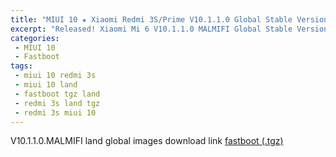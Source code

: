 ```yaml
---
title: "MIUI 10 ★ Xiaomi Redmi 3S/Prime V10.1.1.0 Global Stable Version ★ Fastboot ROM Download"
excerpt: "Released! Xiaomi Mi 6 V10.1.1.0 MALMIFI Global Stable Version Fastboot File Download"
categories:
 - MIUI 10
 - Fastboot
tags:
 - miui 10 redmi 3s
 - miui 10 land
 - fastboot tgz land
 - redmi 3s land tgz
 - redmi 3s miui 10
---
```


V10.1.1.0.MALMIFI land global images download link [fastboot (.tgz)](http://bigota.d.miui.com/V10.1.1.0.MALMIFI/land_global_images_V10.1.1.0.MALMIFI_20181124.0000.00_6.0_global_c00edf0205.tgz)